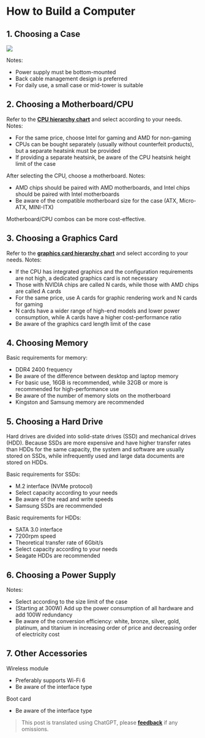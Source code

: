 # How to Build a Computer

## 1. Choosing a Case

![](https://f004.backblazeb2.com/file/wiki-media/img/20200428102157.png)

Notes:

- Power supply must be bottom-mounted
- Back cable management design is preferred
- For daily use, a small case or mid-tower is suitable

## 2. Choosing a Motherboard/CPU

Refer to the [**CPU hierarchy chart**](http://www.lotpc.com/tag/5923_1.html) and select according to your needs. Notes:

- For the same price, choose Intel for gaming and AMD for non-gaming
- CPUs can be bought separately (usually without counterfeit products), but a separate heatsink must be provided
- If providing a separate heatsink, be aware of the CPU heatsink height limit of the case

After selecting the CPU, choose a motherboard. Notes:

- AMD chips should be paired with AMD motherboards, and Intel chips should be paired with Intel motherboards
- Be aware of the compatible motherboard size for the case (ATX, Micro-ATX, MINI-ITX)

Motherboard/CPU combos can be more cost-effective.

## 3. Choosing a Graphics Card

Refer to the [**graphics card hierarchy chart**](http://www.lotpc.com/tag/5921_1.html) and select according to your needs. Notes:

- If the CPU has integrated graphics and the configuration requirements are not high, a dedicated graphics card is not necessary
- Those with NVIDIA chips are called N cards, while those with AMD chips are called A cards
- For the same price, use A cards for graphic rendering work and N cards for gaming
- N cards have a wider range of high-end models and lower power consumption, while A cards have a higher cost-performance ratio
- Be aware of the graphics card length limit of the case

## 4. Choosing Memory

Basic requirements for memory:

- DDR4 2400 frequency
- Be aware of the difference between desktop and laptop memory
- For basic use, 16GB is recommended, while 32GB or more is recommended for high-performance use
- Be aware of the number of memory slots on the motherboard
- Kingston and Samsung memory are recommended

## 5. Choosing a Hard Drive

Hard drives are divided into solid-state drives (SSD) and mechanical drives (HDD). Because SSDs are more expensive and have higher transfer rates than HDDs for the same capacity, the system and software are usually stored on SSDs, while infrequently used and large data documents are stored on HDDs.

Basic requirements for SSDs:

- M.2 interface (NVMe protocol)
- Select capacity according to your needs
- Be aware of the read and write speeds
- Samsung SSDs are recommended

Basic requirements for HDDs:

- SATA 3.0 interface
- 7200rpm speed
- Theoretical transfer rate of 6Gbit/s
- Select capacity according to your needs
- Seagate HDDs are recommended

## 6. Choosing a Power Supply

Notes:

- Select according to the size limit of the case
- (Starting at 300W) Add up the power consumption of all hardware and add 100W redundancy
- Be aware of the conversion efficiency: white, bronze, silver, gold, platinum, and titanium in increasing order of price and decreasing order of electricity cost

## 7. Other Accessories

Wireless module

- Preferably supports Wi-Fi 6
- Be aware of the interface type

Boot card

- Be aware of the interface type

> This post is translated using ChatGPT, please [**feedback**](https://github.com/linyuxuanlin/Wiki_MkDocs/issues/new) if any omissions.